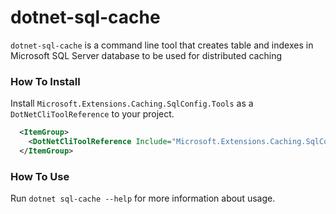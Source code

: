dotnet-sql-cache
================

`dotnet-sql-cache` is a command line tool that creates table and indexes in Microsoft SQL Server database to be used for distributed caching

### How To Install

Install `Microsoft.Extensions.Caching.SqlConfig.Tools` as a `DotNetCliToolReference` to your project.

```xml
  <ItemGroup>
    <DotNetCliToolReference Include="Microsoft.Extensions.Caching.SqlConfig.Tools" Version="1.0.0-msbuild2-final" />
  </ItemGroup>
```

### How To Use

Run `dotnet sql-cache --help` for more information about usage.